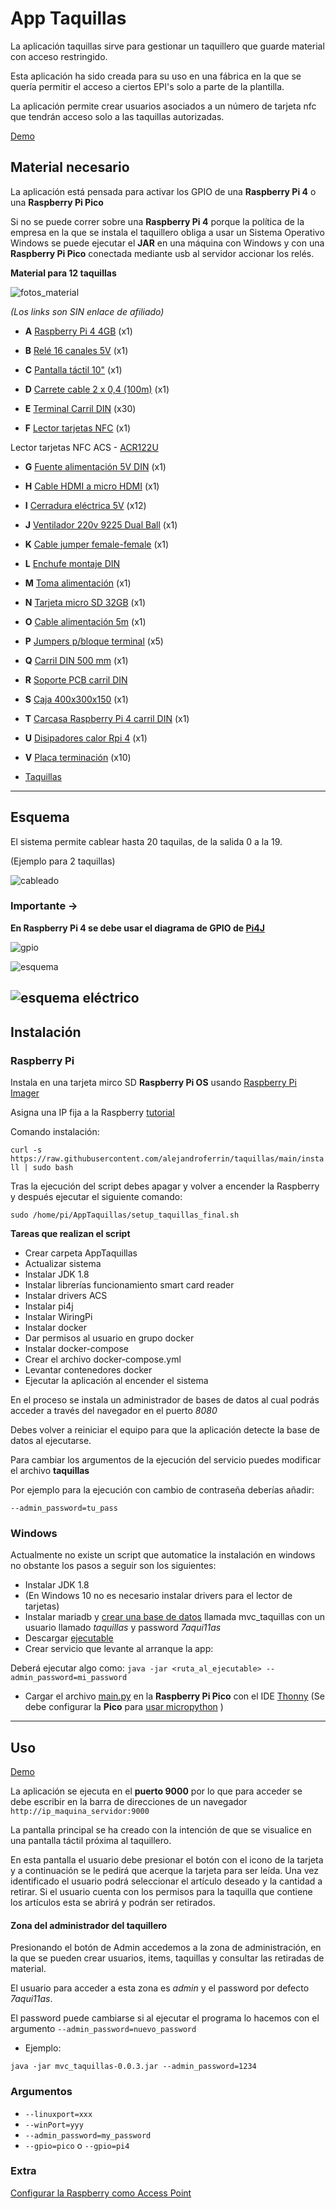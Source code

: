 # App Taquillas
La aplicación taquillas sirve para gestionar un taquillero que guarde material con acceso restringido.

Esta aplicación ha sido creada para su uso en una fábrica en la que se quería permitir el acceso a ciertos EPI's solo a parte de la plantilla.

La aplicación permite crear usuarios asociados a un número de tarjeta nfc que tendrán acceso solo a las taquillas autorizadas.

[Demo](https://alejandroferrin.github.io/taquillas/) 

## Material necesario
La aplicación está pensada para activar los GPIO de una __Raspberry Pi 4__ o una __Raspberry Pi Pico__

Si no se puede correr sobre una __Raspberry Pi 4__ porque la política de la empresa en la que se instala el taquillero obliga a usar un Sistema Operativo Windows se puede ejecutar el __JAR__ en una máquina con Windows y con una __Raspberry Pi Pico__ conectada mediante usb al servidor accionar los relés.



__Material para 12 taquillas__

![fotos_material](images/material.png)

_(Los links son SIN enlace de afiliado)_

- __A__ [Raspberry Pi 4 4GB](https://es.rs-online.com/web/p/raspberry-pi/1822096) (x1)

- __B__ [Relé 16 canales 5V](https://es.aliexpress.com/item/4000222568835.html?spm=a2g0o.productlist.0.0.335c6cf4dRP2Dj&algo_pvid=2d5e2ea5-c720-474f-b1a5-0c4bc8ff43b3&algo_exp_id=2d5e2ea5-c720-474f-b1a5-0c4bc8ff43b3-0) (x1)

- __C__ [Pantalla táctil 10"](https://www.amazon.es/port%C3%A1til-Kenowa-Seguridad-autom%C3%B3vil-Raspberry/dp/B07Z3KQ7W3/ref=sr_1_23?__mk_es_ES=%C3%85M%C3%85%C5%BD%C3%95%C3%91&dchild=1&keywords=monitor%2Btactil&qid=1630531056&sr=8-23&th=1) (x1)

- __D__ [Carrete cable 2 x 0,4 (100m)](https://es.rs-online.com/web/p/cables-para-altavozes/7140316/) (x1)

- __E__ [Terminal Carril DIN](https://es.rs-online.com/web/p/bloques-terminales-de-carril-din/0424759/) (x30)

- __F__ [Lector tarjetas NFC](https://www.amazon.es/Escritor-inteligente-grabador-tarjetas-inteligentes/dp/B07X55CL4S/ref=sr_1_38?dchild=1&keywords=ACR122U&qid=1629795588&refinements=p_36%3A-4200&rnid=1323854031&sr=8-38)  (x1)

Lector tarjetas NFC ACS - [ACR122U](https://www.acs.com.hk/en/products/3/acr122u-usb-nfc-reader/) 

- __G__ [Fuente alimentación 5V DIN](https://es.rs-online.com/web/p/fuentes-de-alimentacion-de-montaje-en-carril-din/1368304) (x1)

- __H__ [Cable HDMI a micro HDMI](https://es.rs-online.com/web/p/cables-para-raspberry-pi/1871377/) (x1)

- __I__ [Cerradura eléctrica 5V](https://es.aliexpress.com/item/1005003038262076.html?spm=a2g0o.cart.0.0.556f3c00RlUl5S&mp=1)  (x12)

- __J__ [Ventilador 220v 9225 Dual Ball](https://es.aliexpress.com/item/1005001775087852.html?spm=a2g0o.detail.100009.3.7893287ec6pY6y&amp;gps-id=pcDetailLeftTopSell&amp;scm=1007.13482.95643.0&amp;scm_id=1007.13482.95643.0&amp;scm-url=1007.13482.95643.0&amp;pvid=79ae7cf3-9e93-4aed-b17e-f6d4ae730271&amp;_t=gps-id:pcDetailLeftTopSell,scm-url:1007.13482.95643.0,pvid:79ae7cf3-9e93-4aed-b17e-f6d4ae730271,tpp_buckets:668%230%23131923%2327_668%230%23131923%2327_668%23888%233325%231_668%23888%233325%231_668%232846%238114%231999_668%235811%2327178%2332_668%237206%2334833%2320_668%236421%2330822%23148_668%232717%237564%23620_668%231000022185%231000066058%230_668%236808%2332770%23187_668%233480%2315683%23664_668%232846%238114%231999_668%235811%2327178%2332_668%237206%2334833%2320_668%236421%2330822%23148_668%232717%237564%23620_668%233164%239976%23866_668%236808%2332770%23187_668%233480%2315683%23664&amp;&amp;pdp_ext_f=%7B%22sceneId%22:%223482%22%7D) (x1)

- __K__ [Cable jumper female-female](https://es.aliexpress.com/item/4000204863216.html?spm=a2g0o.productlist.0.0.43a05fdaCym1zF&algo_pvid=84528e71-9fde-401f-9ca0-051ac59dd1d5&algo_exp_id=84528e71-9fde-401f-9ca0-051ac59dd1d5-1) (x1)

- __L__ [Enchufe montaje DIN](https://es.aliexpress.com/item/1005002837461759.html?srcSns=sns_Copy&amp;spreadType=socialShare&amp;bizType=ProductDetail&amp;social_params=60093403662&amp;aff_fcid=373826c1a8214d61bb242367fd4e4d70-1630904138203-05809-_vPJppU&amp;tt=MG&amp;aff_fsk=_vPJppU&amp;aff_platform=default&amp;sk=_vPJppU&amp;aff_trace_key=373826c1a8214d61bb242367fd4e4d70-1630904138203-05809-_vPJppU&amp;shareId=60093403662&amp;businessType=ProductDetail&amp;platform=AE&amp;terminal_id=434d7d9f216e4811937444fc960d5c93) 

- __M__ [Toma alimentación](https://es.rs-online.com/web/p/conectores-iec/8117210/) (x1)

- __N__ [Tarjeta micro SD 32GB](https://es.rs-online.com/web/p/tarjetas-micro-sd/2034765) (x1)

- __O__ [Cable alimentación 5m](https://es.rs-online.com/web/p/cables-de-alimentacion-para-equipos/6151154) (x1)
- __P__ [Jumpers p/bloque terminal](https://es.rs-online.com/web/p/accesorios-para-terminal-de-carril-din/8787581/?origin=PSF_435779|alt) (x5)

- __Q__ [Carril DIN 500 mm](https://es.rs-online.com/web/p/carriles-din/0467406/) (x1)

- __R__ [Soporte PCB carril DIN](https://es.aliexpress.com/item/32627565613.html?srcSns=sns_Copy&amp;spreadType=socialShare&amp;bizType=ProductDetail&amp;social_params=60093403678&amp;aff_fcid=f5e39ac6299440439a6f9ff8aca7a0ca-1630904146078-09924-_v3YYwS&amp;tt=MG&amp;aff_fsk=_v3YYwS&amp;aff_platform=default&amp;sk=_v3YYwS&amp;aff_trace_key=f5e39ac6299440439a6f9ff8aca7a0ca-1630904146078-09924-_v3YYwS&amp;shareId=60093403678&amp;businessType=ProductDetail&amp;platform=AE&amp;terminal_id=434d7d9f216e4811937444fc960d5c93) 

- __S__ [Caja 400x300x150](https://es.rs-online.com/web/p/cajas-de-pared/7755798) (x1)

- __T__ [Carcasa Raspberry Pi 4 carril DIN](https://es.aliexpress.com/item/1005002226947544.html?srcSns=sns_Copy&amp;spreadType=socialShare&amp;bizType=ProductDetail&amp;social_params=60092905860&amp;aff_fcid=217b53087a5a48daa9a6578516613a54-1630904144180-01400-_v0pm8q&amp;tt=MG&amp;aff_fsk=_v0pm8q&amp;aff_platform=default&amp;sk=_v0pm8q&amp;aff_trace_key=217b53087a5a48daa9a6578516613a54-1630904144180-01400-_v0pm8q&amp;shareId=60092905860&amp;businessType=ProductDetail&amp;platform=AE&amp;terminal_id=434d7d9f216e4811937444fc960d5c93)  (x1)

- __U__ [Disipadores calor Rpi 4](https://es.rs-online.com/web/p/placas-hat-y-complementos-para-raspberry-pi/2020460) (x1)

- __V__ [Placa terminación](https://es.rs-online.com/web/p/accesorios-para-terminal-de-carril-din/8787540/)  (x10)

- [Taquillas](https://www.amazon.es/compartimento-taquilla-Compartimiento-revestimiento-Antracita/dp/B07BZKZ557/ref=sr_1_32?__mk_es_ES=%C3%85M%C3%85%C5%BD%C3%95%C3%91&dchild=1&keywords=taquillas+12&qid=1630611007&sr=8-32)

----
## Esquema

El sistema permite cablear hasta 20 taquilas, de la salida 0 a la 19. 

(Ejemplo para 2 taquillas)

![cableado](images/wiring.png)


### Importante -> 
__En Raspberry Pi 4 se debe usar el diagrama de GPIO de [Pi4J](https://pi4j.com/1.3/pins/rpi-4b.html)__

![gpio](images/pi4j-rpi-4b-pinout-small.png)

![esquema](images/esquema.png)

![esquema eléctrico](images/esquema-electrico.png)
----
## Instalación

### Raspberry Pi

Instala en una tarjeta mirco SD __Raspberry Pi OS__ usando [Raspberry Pi Imager](https://www.raspberrypi.org/software/) 

Asigna una IP fija a la Raspberry [tutorial](https://raspberryparanovatos.com/tutoriales/asignar-ip-fija-raspberry-pi/) 

Comando instalación:

`curl -s https://raw.githubusercontent.com/alejandroferrin/taquillas/main/install | sudo bash`

Tras la ejecución del script debes apagar y volver a encender la Raspberry y después ejecutar el siguiente comando:

`sudo /home/pi/AppTaquillas/setup_taquillas_final.sh`

__Tareas que realizan el script__

- Crear carpeta AppTaquillas
- Actualizar sistema
- Instalar JDK 1.8
- Instalar librerías funcionamiento smart card reader
- Instalar drivers ACS
- Instalar pi4j
- Instalar WiringPi
- Instalar docker
- Dar permisos al usuario en grupo docker
- Instalar docker-compose
- Crear el archivo docker-compose.yml
- Levantar contenedores docker
- Ejecutar la aplicación al encender el sistema

En el proceso se instala un administrador de bases de datos al cual podrás acceder a través del navegador en el puerto _8080_

Debes volver a reiniciar el equipo para que la aplicación detecte la base de datos al ejecutarse.

Para cambiar los argumentos de la ejecución del servicio puedes modificar  el archivo __taquillas__

Por ejemplo para la ejecución con cambio de contraseña deberías añadir:

`--admin_password=tu_pass`

### Windows

Actualmente no existe un script que automatice la instalación en windows no obstante los pasos a seguir son los siguientes:


- Instalar JDK 1.8
- (En Windows 10 no es necesario instalar drivers para el lector de tarjetas)
- Instalar mariadb y [crear una base de datos](https://www.daniloaz.com/es/como-crear-un-usuario-en-mysql-mariadb-y-concederle-permisos-para-una-base-de-datos-desde-la-linea-de-comandos/)  llamada mvc_taquillas con un usuario llamado _taquillas_ y password _7aqui11as_
- Descargar [ejecutable](https://github.com/alejandroferrin/taquillas/raw/main/target/mvc_taquillas-0.0.1-SNAPSHOT.jar) 
- Crear servicio que levante al arranque la app:

Deberá ejecutar algo como:
`java -jar <ruta_al_ejecutable> --admin_password=mi_password`

- Cargar el archivo [main.py](pico/main.py) en la __Raspberry Pi Pico__ con el IDE [Thonny](https://thonny.org/) (Se debe configurar la __Pico__ para [usar micropython](https://www.raspberrypi.org/documentation/rp2040/getting-started/#getting-started-with-micropython) )


----
## Uso

[Demo](https://alejandroferrin.github.io/taquillas/) 

La aplicación se ejecuta en el __puerto 9000__ por lo que para acceder se debe escribir en la barra de direcciones de un navegador `http://ip_maquina_servidor:9000`

La pantalla principal se ha creado con la intención de que se visualice en una pantalla táctil próxima al taquillero.

En esta pantalla el usuario debe presionar el botón con el icono de la tarjeta y a continuación se le pedirá que acerque la tarjeta para ser leída. Una vez identificado el usuario podrá seleccionar el artículo deseado y la cantidad a retirar. Si el usuario cuenta con los permisos para la taquilla que contiene los artículos esta se abrirá y podrán ser retirados.

#### Zona del administrador del taquillero
Presionando el botón de Admin accedemos a la zona de administración, en la que se pueden crear usuarios, items, taquillas y consultar las retiradas de material.

El usuario para acceder a esta zona es _admin_ y el password por defecto _7aqui11as_.

El password puede cambiarse si al ejecutar el programa lo hacemos con el argumento `--admin_password=nuevo_password`

- Ejemplo:

`java -jar mvc_taquillas-0.0.3.jar --admin_password=1234`


### Argumentos

- `--linuxport=xxx`
- `--winPort=yyy`
- `--admin_password=my_password`
- `--gpio=pico` o `--gpio=pi4`

### Extra

[Configurar la Raspberry como Access Point](https://github.com/alejandroferrin/taquillas/tree/main/installation/utils) 



